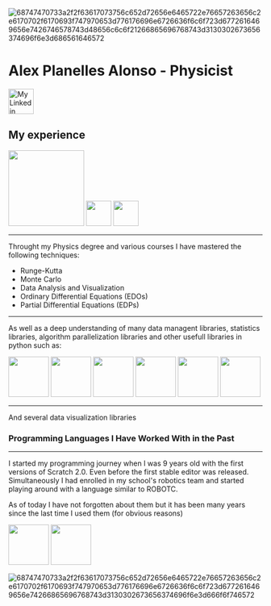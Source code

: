 ![68747470733a2f2f63617073756c652d72656e6465722e76657263656c2e6170702f6170693f747970653d776176696e6726636f6c6f723d6772616469656e7426746578743d48656c6c6f21266865696768743d3130302673656374696f6e3d686561646572](https://github.com/user-attachments/assets/193f29cc-dd15-47ea-9432-1aabac865d2c)
# Alex Planelles Alonso - Physicist 

<!--
href="www.linkedin.com/in/alex-planelles-alonso"
![www.linkedin.com/in/alex-planelles-alonso](https://github.com/user-attachments/assets/038b7f45-060e-4a84-90ae-209f0d400944 =50x50)
-->

<a href="https://www.linkedin.com/in/alex-planelles-alonso/">
       
  <img src="https://github.com/user-attachments/assets/038b7f45-060e-4a84-90ae-209f0d400944" width="50" alt="My Linkedin Profile">
</a>


## My experience

<img src="https://github.com/user-attachments/assets/fee728b0-73dc-4361-aa74-d9be628a007d" width="150">

<img src="https://github.com/user-attachments/assets/c0c32168-8348-4b58-9632-aa46444a779f" width="50">

<img src="https://github.com/user-attachments/assets/25ea3fe2-b862-46e0-b23d-c5b51911c0b7" width="50">

-------------------------------------------------------------------
Throught my Physics degree and various courses I have mastered the following techniques:

-  Runge-Kutta
-  Monte Carlo
-  Data Analysis and Visualization
-  Ordinary Differential Equations (EDOs)
-  Partial Differential Equations (EDPs)

------------------------------------------------------------------------------------------------------

As well as a deep understanding of many data managent libraries, statistics libraries, algorithm parallelization libraries and other usefull libraries in python such as:

<img src= "https://github.com/user-attachments/assets/57ca645f-0119-4996-a5c7-64b79fad07f9" height="80">
<img src="https://github.com/user-attachments/assets/fbd23005-59bd-4178-8d56-e848c49aade5" height="80">
<img src="https://github.com/user-attachments/assets/91af6d5f-78f8-41c4-bc1d-4ecfbf07431b" height="80">
<img src="https://github.com/user-attachments/assets/18c43b33-a0e0-47ba-a62b-d7efceec894f" height="80">
<img src="https://github.com/user-attachments/assets/32d09e95-d3e2-444e-9f98-26f70a0dfb28" height="80">
<img src="https://github.com/user-attachments/assets/dbbdd53f-d224-42fc-b4a2-67efa676be8c" height="80">




-----------------------------------------------
And several data visualization libraries


### Programming Languages I Have Worked With in the Past
-------------------------------------------------------------------
I started my programming journey when I was 9 years old with the first versions of Scratch 2.0. Even before the first stable editor was released. Simultaneously I had enrolled in my school's robotics team and started playing around with a language similar to ROBOTC.

As of today I have not forgotten about them but it has been many years since the last time I used them (for obvious reasons)


<img src="https://github.com/user-attachments/assets/968a35d8-8938-4c9c-9620-dc82601298e7" height="80">
<img src="https://github.com/user-attachments/assets/e8902bb4-c832-4256-aa51-f549b57f2443" height="80">


![68747470733a2f2f63617073756c652d72656e6465722e76657263656c2e6170702f6170693f747970653d776176696e6726636f6c6f723d6772616469656e74266865696768743d3130302673656374696f6e3d666f6f746572](https://github.com/user-attachments/assets/7f16f387-960c-4660-9be6-806dd2d9c154)



<!--
**PlanellesAlex/PlanellesAlex** is a ✨ _special_ ✨ repository because its `README.md` (this file) appears on your GitHub profile.

Here are some ideas to get you started:

- 🔭 I’m currently working on ...
- 🌱 I’m currently learning ...
- 👯 I’m looking to collaborate on ...
- 🤔 I’m looking for help with ...
- 💬 Ask me about ...
- 📫 How to reach me: ...
- 😄 Pronouns: ...
- ⚡ Fun fact: ...
-->
